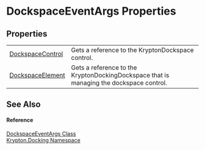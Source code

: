 # DockspaceEventArgs Properties




## Properties
<table>
<tr>
<td><a href="daff4cc6-1728-9f11-0517-0986dadf107e.md">DockspaceControl</a></td>
<td>Gets a reference to the KryptonDockspace control.</td></tr>
<tr>
<td><a href="c70afbb5-ef89-0aed-51f8-832715812d6d.md">DockspaceElement</a></td>
<td>Gets a reference to the KryptonDockingDockspace that is managing the dockspace control.</td></tr>
</table>

## See Also


#### Reference
<a href="6c7810f1-405e-26a5-3628-439bc3cadde7.md">DockspaceEventArgs Class</a>  
<a href="98399376-cf41-9454-4b4d-4fab2ca20bc7.md">Krypton.Docking Namespace</a>  
